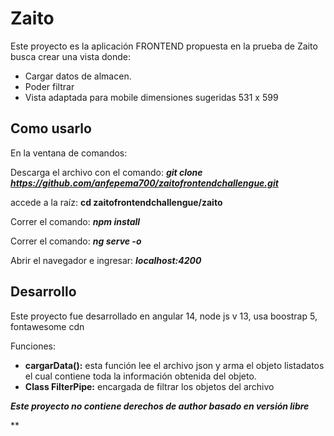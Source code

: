 # Zaito

Este proyecto es la aplicación FRONTEND propuesta en la prueba de Zaito busca crear una vista donde:

- Cargar datos de almacen. 
- Poder filtrar
- Vista adaptada para mobile dimensiones sugeridas 531 x 599

## Como usarlo

En la ventana de comandos:

Descarga el archivo con el comando:  ***git clone https://github.com/anfepema700/zaitofrontendchallengue.git*** 

accede a la raíz: **cd zaitofrontendchallengue/zaito**

Correr el comando: ***npm install***

Correr el comando: ***ng serve -o***

Abrir el navegador e ingresar: ***localhost:4200***



## Desarrollo

Este proyecto fue desarrollado en angular 14, node js v 13, usa boostrap 5, fontawesome cdn

Funciones: 

- **cargarData():** esta función lee el archivo json y arma el objeto listadatos el cual contiene toda la información obtenida del objeto. 
- **Class FilterPipe:** encargada de filtrar los objetos del archivo



***Este proyecto no contiene derechos de author basado en versión libre*** 

**
